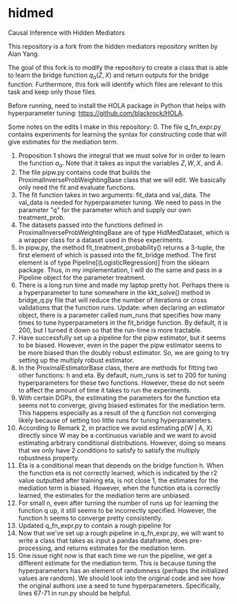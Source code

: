 # hidmed
Causal Inference with Hidden Mediators

This repository is a fork from the hidden mediators repository written by Alan Yang.

The goal of this fork is to modify the repository to create a class that is able to learn the bridge function $q_a(Z, X)$ and return outputs for the bridge function. Furthermore, this fork will identify which files are relevant to this task and keep only those files.

Before running, need to install the HOLA package in Python that helps with hyperparameter tuning: https://github.com/blackrock/HOLA. 

Some notes on the edits I make in this repository:
0. The file q_fn_expr.py contains experiments for learning the syntax for constructing code that will give estimates for the mediation term.
1. Proposition 1 shows the integral that we must solve for in order to learn the function $a_a$. Note that it takes as input the variables $Z, W, X,$ and $A$. 
2. The file pipw.py contains code that builds the ProximalInverseProbWeightingBase class that we will edit. We basically only need the fit and evaluate functions.
3. The fit function takes in two arguments: fit_data and val_data. The val_data is needed for hyperparameter tuning. We need to pass in the parameter "q" for the parameter which and supply our own treatment_prob.
4. The datasets passed into the functions defined in ProximalInverseProbWeightingBase are of type HidMedDataset, which is a wrapper class for a dataset used in these experiments.
5. In pipw.py, the method fit_treatment_probability() returns a 3-tuple, the first element of which is passed into the fit_bridge method. The first element is of type Pipeline[(LogisticRegression)] from the sklearn package. Thus, in my implementation, I will do the same and pass in a Pipeline object for the parameter treatment.
6. There is a long run time and made my laptop pretty hot. Perhaps there is a hyperparameter to tune somewhere in the kkt_solve() method in bridge_q.py file that will reduce the number of iterations or cross validations that the function runs. Update: when declaring an estimator object, there is a parameter called num_runs that specifies how many times to tune hyperparameters in the fit_bridge function. By default, it is 200, but I turned it down so that the run-time is more tractable.
7. Have successfully set up a pipeline for the pipw estimator, but it seems to be biased. However, even in the paper the pipw estimator seems to be more biased than the doubly robust estimator. So, we are going to try setting up the multiply robust estimator.
8. In the ProximalEstimatorBase class, there are methods for fitting two other functions: h and eta. By default, num_runs is set to 200 for tuning hyperparameters for these two functions. However, these do not seem to affect the amount of time it takes to run the experiments.
9. With certain DGPs, the estimating the parameters for the function eta seems not to converge, giving biased estimates for the mediation term. This happens especially as a result of the q function not converging likely because of setting too little runs for tuning hyperparameters.
10. According to Remark 2, in practice we avoid estimating p(W | A, X) directly since W may be a continuous variable and we want to avoid estimating arbitrary conditional distributions. However, doing so means that we only have 2 conditions to satisfy to satisfy the multiply robustness property.
11. Eta is a conditional mean that depends on the bridge function h. When the function eta is not correctly learned, which is indicated by the r2 value outputted after training eta, is not close 1, the estimates for the mediation term is biased. However, when the function eta is correctly learned, the estimates for the mediation term are unbiased.
12. For small n, even after turning the number of runs up for learning the function q up, it still seems to be incorrectly specified. However, the function h seems to converge pretty consistently.
13. Updated q_fn_expr.py to contain a rough pipeline for 
14. Now that we've set up a rough pipeline in q_fn_expr.py, we will want to write a class that takes as input a pandas dataframe, does pre-processing, and returns estimates for the mediation term.
15. One issue right now is that each time we run the pipeline, we get a different estimate for the mediation term. This is because tuning the hyperparameters has an element of randomness (perhaps the initialized values are random). We should look into the original code and see how the original authors use a seed to tune hyperparameters. Specifically, lines 67-71 in run.py should be helpful.
